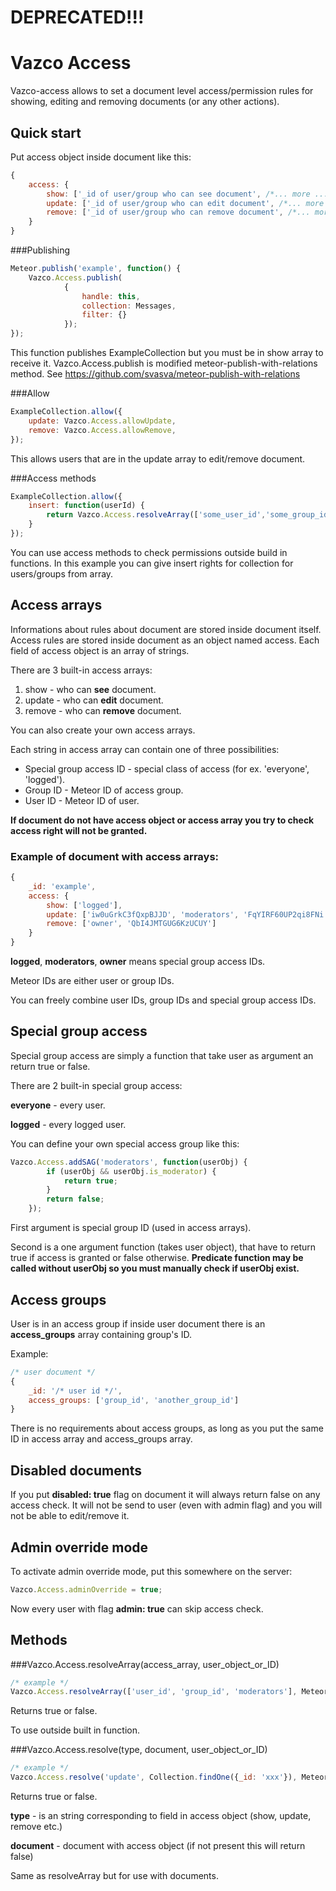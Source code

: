 # DEPRECATED!!!

# Vazco Access

Vazco-access allows to set a document level access/permission rules for showing, 
editing and removing documents (or any other actions).

## Quick start

Put access object inside document like this:
```js
{
    access: {
        show: ['_id of user/group who can see document', /*... more ...*/],
        update: ['_id of user/group who can edit document', /*... more ...*/],
        remove: ['_id of user/group who can remove document', /*... more ...*/],
    }
}
```

###Publishing 

```js
Meteor.publish('example', function() {
    Vazco.Access.publish(
            {
                handle: this,
                collection: Messages,
                filter: {}
            });
});
```

This function publishes ExampleCollection but you must be in show array to receive it. Vazco.Access.publish is modified
meteor-publish-with-relations method. See https://github.com/svasva/meteor-publish-with-relations 

###Allow
```js
ExampleCollection.allow({
    update: Vazco.Access.allowUpdate,
    remove: Vazco.Access.allowRemove,
});
```
This allows users that are in the update array to edit/remove document.

###Access methods
```js
ExampleCollection.allow({
    insert: function(userId) {
        return Vazco.Access.resolveArray(['some_user_id','some_group_id'], userId);
    }
});
```

You can use access methods to check permissions outside build in functions.
In this example you can give insert rights for collection for users/groups from array.

## Access arrays

Informations about rules about document are stored inside document itself. 
Access rules are stored inside document as an object named access. 
Each field of access object is an array of strings.

There are 3 built-in access arrays:

1. show - who can **see** document.
2. update - who can **edit** document.
3. remove - who can **remove** document.

You can also create your own access arrays.

Each string in access array can contain one of three possibilities:

* Special group access ID - special class of access (for ex. 'everyone', 'logged').
* Group ID - Meteor ID of access group.
* User ID - Meteor ID of user.

**If document do not have access object or access array you try to check access right will not be granted.**

### Example of document with access arrays:

```js
{
    _id: 'example',
    access: {
        show: ['logged'],
        update: ['iw0uGrkC3fQxpBJJD', 'moderators', 'FqYIRF60UP2qi8FNi'],
        remove: ['owner', 'QbI4JMTGUG6KzUCUY']
    }
}
```
**logged**, **moderators**, **owner** means special group access IDs. 

Meteor IDs are either user or group IDs.

You can freely combine user IDs, group IDs and special group access IDs.

## Special group access

Special group access are simply a function that take user as argument an return true or false.

There are 2 built-in special group access: 

**everyone** - every user.

**logged** - every logged user.

You can define your own special access group like this:

```js
Vazco.Access.addSAG('moderators', function(userObj) {
        if (userObj && userObj.is_moderator) {
            return true;
        }
        return false;
    });
```
First argument is special group ID (used in access arrays).

Second is a one argument function (takes user object), that have to return true if access is granted or false otherwise.
**Predicate function may be called without userObj so you must manually check if userObj exist.**

## Access groups

User is in an access group if inside user document there is an **access_groups** array containing group's ID. 

Example:
```js
/* user document */
{
    _id: '/* user id */',
    access_groups: ['group_id', 'another_group_id']
}
```

There is no requirements about access groups, as long as you put the same ID in access array and access_groups array.

## Disabled documents

If you put **disabled: true** flag on document it will always return false on any access check.
It will not be send to user (even with admin flag) and you will not be able to edit/remove it.

## Admin override mode

To activate admin override mode, put this somewhere on the server:

```js
Vazco.Access.adminOverride = true;
```

Now every user with flag **admin: true** can skip access check.

## Methods

###Vazco.Access.resolveArray(access_array, user_object_or_ID)

```js
/* example */
Vazco.Access.resolveArray(['user_id', 'group_id', 'moderators'], Meteor.userId());
```

Returns true or false.

To use outside built in function.

###Vazco.Access.resolve(type, document, user_object_or_ID)

```js
/* example */
Vazco.Access.resolve('update', Collection.findOne({_id: 'xxx'}), Meteor.user());
```

Returns true or false.

**type** - is an string corresponding to field in access object (show, update, remove etc.) 

**document** - document with access object (if not present this will return false)

Same as resolveArray but for use with documents.